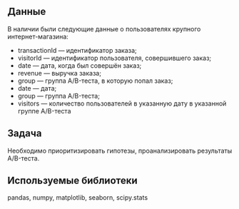 ## Данные
В наличии были следующие данные о пользователях крупного интернет-магазина:

- transactionId — идентификатор заказа;
- visitorId — идентификатор пользователя, совершившего заказ;
- date — дата, когда был совершён заказ;
- revenue — выручка заказа;
- group — группа A/B-теста, в которую попал заказ;
- date — дата;
- group — группа A/B-теста;
- visitors — количество пользователей в указанную дату в указанной группе A/B-теста

## Задача
Необходимо приоритизировать гипотезы, проанализировать результаты A/B-теста.

## Используемые библиотеки
pandas, numpy, matplotlib, seaborn, scipy.stats
